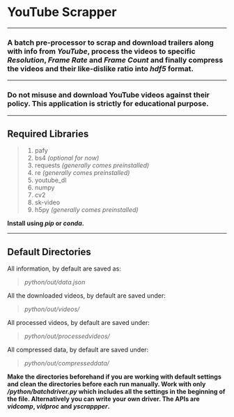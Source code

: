 # YouTube Scrapper
------------------
### A batch pre-processor to scrap and download trailers along with info from *YouTube*, process the videos to specific *Resolution*, *Frame Rate* and *Frame Count* and finally compress the videos and their like-dislike ratio into *hdf5* format.
------------------
### Do not misuse and download YouTube videos against their policy. This application is strictly for educational purpose.
------------------
## Required Libraries

>1. pafy
>2. bs4 *(optional for now)*
>3. requests *(generally comes preinstalled)*
>4. re *(generally comes preinstalled)*
>5. youtube_dl
>6. numpy
>7. cv2
>8. sk-video
>9. h5py *(generally comes preinstalled)*

**Install using *pip* or *conda*.**

------------------
## Default Directories

All information, by default are saved as:
> *python/out/data.json*

All the downloaded videos, by default are saved under:
> *python/out/videos/*

All processed videos, by default are saved under:
> *python/out/processedvideos/*

All compressed data, by default are saved under:
> *python/out/compresseddata/*

**Make the directories beforehand if you are working with default settings and clean the directories before each run manually. Work with only */python/batchdriver.py* which includes all the settings in the beginning of the file. Alternatively you can write your own driver. The APIs are *vidcomp*, *vidproc* and *yscrappper*.**